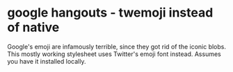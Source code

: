 # google hangouts - twemoji instead of native

Google's emoji are infamously terrible, since they got rid of the 
iconic blobs. This mostly working stylesheet uses Twitter's emoji
font instead. Assumes you have it installed locally.
